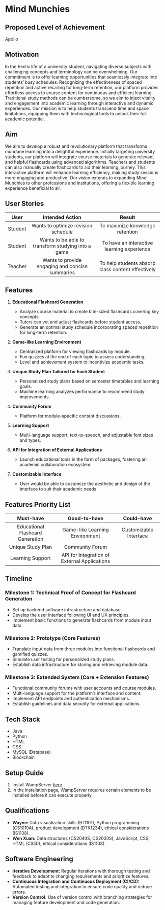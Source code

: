 # Mind Munchies

## Proposed Level of Achievement
Apollo

## Motivation
In the hectic life of a university student, navigating diverse subjects with challenging concepts and terminology can be overwhelming. Our commitment is to offer learning opportunities that seamlessly integrate into students’ busy schedules. Recognizing the effectiveness of spaced repetition and active recalling for long-term retention, our platform provides effortless access to course content for continuous and efficient learning. Traditional study methods can be cumbersome, so we aim to inject vitality and engagement into academic learning through interactive and dynamic experiences. Our mission is to help students transcend time and space limitations, equipping them with technological tools to unlock their full academic potential.

## Aim
We aim to develop a robust and revolutionary platform that transforms mundane learning into a delightful experience. Initially targeting university students, our platform will integrate course materials to generate relevant and helpful flashcards using advanced algorithms. Teachers and students can also manually create flashcards to aid their learning journey. This interactive platform will enhance learning efficiency, making study sessions more engaging and productive. Our vision extends to expanding Mind Munchies to other professions and institutions, offering a flexible learning experience beneficial to all.

## User Stories
| User        | Intended Action           | Result |
| :-------------: |:-------------:| :-----:|
| Student      | Wants to optimize revision schedule | To maximize knowledge retention |
| Student      | Wants to be able to transform studying into a game      |  To have an interactive learning experience |
| Teacher | Wants to provide engaging and concise summaries     |  To help students absorb class content effectively |


## Features
1. **Educational Flashcard Generation**
   - Analyze course material to create bite-sized flashcards covering key concepts.
   - Tutors can vet and adjust flashcards before student access.
   - Generate an optimal study schedule incorporating spaced repetition for long-term retention.

2. **Game-like Learning Environment**
   - Centralized platform for viewing flashcards by module.
   - Fun quizzes at the end of each topic to assess understanding.
   - Level and achievement system to incentivize academic tasks.

3. **Unique Study Plan Tailored for Each Student**
   - Personalized study plans based on semester timetables and learning goals.
   - Machine learning analyzes performance to recommend study improvements.

4. **Community Forum**
   - Platform for module-specific content discussions.

5. **Learning Support**
   - Multi-language support, text-to-speech, and adjustable font sizes and types.

6. **API for Integration of External Applications**
   - Launch educational tools in the form of packages, fostering an academic collaboration ecosystem.
  
7. **Customizable Interface**
   - User would be able to customize the aesthetic and design of the interface to suit their academic needs.

## Features Priority List
| Must-have        | Good-to-have          | Could-have |
| :-------------: |:-------------:| :-----:|
| Educational Flashcard Generation      | Game-like Learning Environment | Customizable Interface |
| Unique Study Plan      | Community Forum    |   |
| Learning Support | API for Integration of External Applications     |   |

## Timeline

### Milestone 1: Technical Proof of Concept for Flashcard Generation
- Set up backend software infrastructure and database.
- Develop the user interface following UI and UX principles.
- Implement basic functions to generate flashcards from module input data.

### Milestone 2: Prototype (Core Features)
- Translate input data from three modules into functional flashcards and gamified quizzes.
- Simulate user testing for personalized study plans.
- Establish data infrastructure for storing and retrieving module data.

### Milestone 3: Extended System (Core + Extension Features)
- Functional community forums with user accounts and course modules.
- Multi-language support for the platform’s interface and content.
- Implement API endpoints and authentication mechanisms.
- Establish guidelines and data security for external applications.

## Tech Stack
- Java
- Python
- HTML
- CSS
- MySQL (Database)
- Blockchain

## Setup Guide
1. Install WampServer [here](https://sourceforge.net/projects/wampserver/)
2. In the installation page, WampServer requires certain elements to be installed before it can execute properly.


## Qualifications
- **Wayne:** Data visualization skills (BT1101), Python programming (CS1010A), product development (DTK1234), ethical considerations (IS1108).
- **Wen Xuan:** Data structures (CS2040S, CS2030S), JavaScript, CSS, HTML (CS50), ethical considerations (IS1108).

## Software Engineering
- **Iterative Development:** Regular iterations with thorough testing and feedback to adapt to changing requirements and prioritize features.
- **Continuous Integration and Continuous Deployment (CI/CD):** Automated testing and integration to ensure code quality and reduce errors.
- **Version Control:** Use of version control with branching strategies for managing feature development and code generation.
